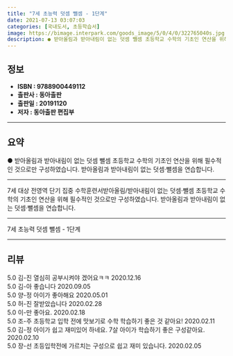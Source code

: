 ```yaml
---
title: "7세 초능력 덧셈 뺄셈 - 1단계"
date: 2021-07-13 03:07:03
categories: [국내도서, 초등학습서]
image: https://bimage.interpark.com/goods_image/5/0/4/0/322765040s.jpg
description: ● 받아올림과 받아내림이 없는 덧셈 뺄셈 초등학교 수학의 기초인 연산을 위해 필수적인 것으로만 구성하였습니다. 받아올림과 받아내림이 없는 덧셈·뺄셈을 연습합니다.
---
```


## **정보**

- **ISBN : 9788900449112**
- **출판사 : 동아출판**
- **출판일 : 20191120**
- **저자 : 동아출판 편집부**

------



## **요약**

●  받아올림과 받아내림이 없는 덧셈 뺄셈 초등학교 수학의 기초인 연산을 위해 필수적인 것으로만 구성하였습니다. 받아올림과 받아내림이 없는 덧셈·뺄셈을 연습합니다.

------

7세 대상 전영역 단기 집중 수학훈련서받아올림/받아내림이 없는 덧셈·뺄셈
초등학교 수학의 기초인 연산을 위해 필수적인 것으로만 구성하였습니다. 받아올림과 받아내림이 없는 덧셈·뺄셈을 연습합니다.

------


7세 초능력 덧셈 뺄셈 - 1단계 

------


## **리뷰** 

5.0 김-진 열심히 공부시켜야 겠어요ㅋㅋ 2020.12.16 <br/>5.0 김-아 좋습니다 2020.09.05 <br/>5.0 양-정 아이가 좋아해요 2020.05.01 <br/>5.0 허-진 잘받았습니다 2020.02.28 <br/>5.0 이-만 좋아요. 2020.02.18 <br/>5.0 조-주 초등학교 입학 전에 맛보기로 수학 학습하기 좋은 것 같아요! 2020.02.11 <br/>5.0 김-정 아이가 쉽고 재미있어 하네요. 7살 아이가 학습하기 좋은 구성같아요. 2020.02.10 <br/>5.0 장-선 초등입학전에 가르치는 구성으로 쉽고 재미 있습니다. 2020.02.05 <br/>